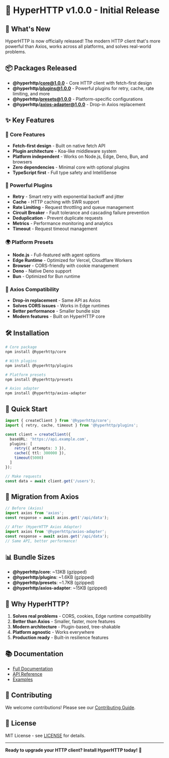 # 🚀 HyperHTTP v1.0.0 - Initial Release

## 🎉 What's New

HyperHTTP is now officially released! The modern HTTP client that's more powerful than Axios, works across all platforms, and solves real-world problems.

## 📦 Packages Released

- **@hyperhttp/core@1.0.0** - Core HTTP client with fetch-first design
- **@hyperhttp/plugins@1.0.0** - Powerful plugins for retry, cache, rate limiting, and more
- **@hyperhttp/presets@1.0.0** - Platform-specific configurations
- **@hyperhttp/axios-adapter@1.0.0** - Drop-in Axios replacement

## ✨ Key Features

### 🚀 **Core Features**
- **Fetch-first design** - Built on native fetch API
- **Plugin architecture** - Koa-like middleware system
- **Platform independent** - Works on Node.js, Edge, Deno, Bun, and browsers
- **Zero dependencies** - Minimal core with optional plugins
- **TypeScript first** - Full type safety and IntelliSense

### 🔌 **Powerful Plugins**
- **Retry** - Smart retry with exponential backoff and jitter
- **Cache** - HTTP caching with SWR support
- **Rate Limiting** - Request throttling and queue management
- **Circuit Breaker** - Fault tolerance and cascading failure prevention
- **Deduplication** - Prevent duplicate requests
- **Metrics** - Performance monitoring and analytics
- **Timeout** - Request timeout management

### 🌍 **Platform Presets**
- **Node.js** - Full-featured with agent options
- **Edge Runtime** - Optimized for Vercel, Cloudflare Workers
- **Browser** - CORS-friendly with cookie management
- **Deno** - Native Deno support
- **Bun** - Optimized for Bun runtime

### 🔄 **Axios Compatibility**
- **Drop-in replacement** - Same API as Axios
- **Solves CORS issues** - Works in Edge runtimes
- **Better performance** - Smaller bundle size
- **Modern features** - Built on HyperHTTP core

## 🛠️ **Installation**

```bash
# Core package
npm install @hyperhttp/core

# With plugins
npm install @hyperhttp/plugins

# Platform presets
npm install @hyperhttp/presets

# Axios adapter
npm install @hyperhttp/axios-adapter
```

## 📖 **Quick Start**

```typescript
import { createClient } from '@hyperhttp/core';
import { retry, cache, timeout } from '@hyperhttp/plugins';

const client = createClient({
  baseURL: 'https://api.example.com',
  plugins: [
    retry({ attempts: 3 }),
    cache({ ttl: 300000 }),
    timeout(5000)
  ]
});

// Make requests
const data = await client.get('/users');
```

## 🔧 **Migration from Axios**

```typescript
// Before (Axios)
import axios from 'axios';
const response = await axios.get('/api/data');

// After (HyperHTTP Axios Adapter)
import axios from '@hyperhttp/axios-adapter';
const response = await axios.get('/api/data');
// Same API, better performance!
```

## 📊 **Bundle Sizes**

- **@hyperhttp/core**: ~13KB (gzipped)
- **@hyperhttp/plugins**: ~1.6KB (gzipped)
- **@hyperhttp/presets**: ~1.7KB (gzipped)
- **@hyperhttp/axios-adapter**: ~15KB (gzipped)

## 🎯 **Why HyperHTTP?**

1. **Solves real problems** - CORS, cookies, Edge runtime compatibility
2. **Better than Axios** - Smaller, faster, more features
3. **Modern architecture** - Plugin-based, tree-shakable
4. **Platform agnostic** - Works everywhere
5. **Production ready** - Built-in resilience features

## 📚 **Documentation**

- [Full Documentation](https://github.com/ytahirkose/HyperHTTP)
- [API Reference](https://github.com/ytahirkose/HyperHTTP/blob/main/docs/api.md)
- [Examples](https://github.com/ytahirkose/HyperHTTP/tree/main/examples)

## 🤝 **Contributing**

We welcome contributions! Please see our [Contributing Guide](https://github.com/ytahirkose/HyperHTTP/blob/main/CONTRIBUTING.md).

## 📄 **License**

MIT License - see [LICENSE](https://github.com/ytahirkose/HyperHTTP/blob/main/LICENSE) for details.

---

**Ready to upgrade your HTTP client? Install HyperHTTP today!** 🚀
